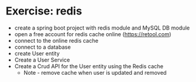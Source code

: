 # Exercise: redis

* create a spring boot project with redis module and MySQL DB module
* open a free account for redis cache online (https://retool.com)
* connect to the online redis cache
* connect to a database 
* create User entity
* Create a User Service
* Create a Crud API for the User entity using the Redis cache	
	* Note - remove cache when user is updated and removed

